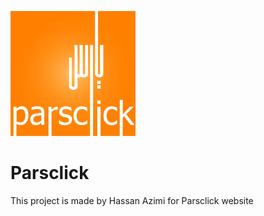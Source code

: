 ![Parsclick](public_html/images/misc/parsclick-logo.png "Parsclick")

Parsclick
===================
This project is made by Hassan Azimi for Parsclick website
